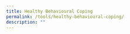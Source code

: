 ```yaml
---
title: Healthy Behavioural Coping
permalink: /tools/healthy-behavioural-coping/
description: ""
---
```

